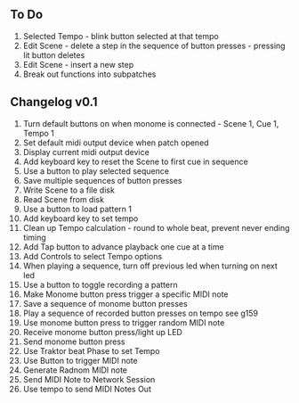 ## To Do ##

1. Selected Tempo - blink button selected at that tempo
1. Edit Scene - delete a step in the sequence of button presses - pressing lit button deletes
1. Edit Scene - insert a new step
1. Break out functions into subpatches

## Changelog v0.1 ##

1. Turn default buttons on when monome is connected - Scene 1, Cue 1, Tempo 1
1. Set default midi output device when patch opened
1. Display current midi output device
1. Add keyboard key to reset the Scene to first cue in sequence
1. Use a button to play selected sequence
1. Save multiple sequences of button presses
1. Write Scene to a file disk
1. Read Scene from disk
1. Use a button to load pattern 1
1. Add keyboard key to set tempo
1. Clean up Tempo calculation - round to whole beat, prevent never ending timing
1. Add Tap button to advance playback one cue at a time
1. Add Controls to select Tempo options
1. When playing a sequence, turn off previous led when turning on next led
1. Use a button to toggle recording a pattern
1. Make Monome button press trigger a specific MIDI note
1. Save a sequence of monome button presses
1. Play a sequence of recorded button presses on tempo see g159
1. Use monome button press to trigger random MIDI note
1. Receive monome button press/light up LED
1. Send monome button press
1. Use Traktor beat Phase to set Tempo
1. Use Button to trigger MIDI note
1. Generate Radnom MIDI note
1. Send MIDI Note to Network Session
1. Use tempo to send MIDI Notes Out
